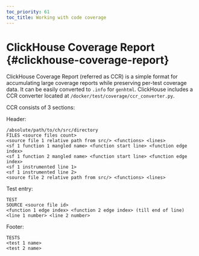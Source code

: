 ```yaml
---
toc_priority: 61
toc_title: Working with code coverage
---
```


# ClickHouse Coverage Report {#clickhouse-coverage-report}

ClickHouse Coverage Report (referred as CCR) is a simple format for accumulating large coverage reports while 
preserving per-test coverage data. It can be easily converted to `.info` for `genhtml`. ClickHouse includes a CCR 
converter located at `/docker/test/coverage/ccr_converter.py`.

CCR consists of 3 sections:

Header:

```
/absolute/path/to/ch/src/directory
FILES <source files count>
<source file 1 relative path from src/> <functions> <lines>
<sf 1 function 1 mangled name> <function start line> <function edge index>
<sf 1 function 2 mangled name> <function start line> <function edge index>
<sf 1 instrumented line 1>
<sf 1 instrumented line 2>
<source file 2 relative path from src/> <functions> <lines>
```

Test entry:

```
TEST
SOURCE <source file id>
<function 1 edge index> <function 2 edge index> (till end of line)
<line 1 number> <line 2 number>
```

Footer:

```
TESTS
<test 1 name>
<test 2 name>
```

